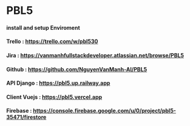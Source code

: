 # PBL5
#### install and setup Enviroment
#### Trello : https://trello.com/w/pbl530
#### Jira : https://vanmanhfullstackdeveloper.atlassian.net/browse/PBL5
#### Github : https://github.com/NguyenVanManh-AI/PBL5
#### API Django : https://pbl5.up.railway.app
#### Client Vuejs : https://pbl5.vercel.app
#### Firebase : https://console.firebase.google.com/u/0/project/pbl5-35471/firestore
